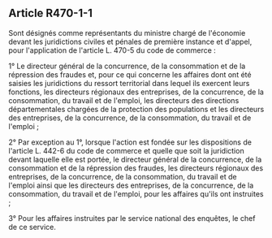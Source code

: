 Article R470-1-1
----
Sont désignés comme représentants du ministre chargé de l'économie devant les
juridictions civiles et pénales de première instance et d'appel, pour
l'application de l'article L. 470-5 du code de commerce :

1° Le directeur général de la concurrence, de la consommation et de la
répression des fraudes et, pour ce qui concerne les affaires dont ont été
saisies les juridictions du ressort territorial dans lequel ils exercent leurs
fonctions, les directeurs régionaux des entreprises, de la concurrence, de la
consommation, du travail et de l'emploi, les directeurs des directions
départementales chargées de la protection des populations et les directeurs des
entreprises, de la concurrence, de la consommation, du travail et de l'emploi ;

2° Par exception au 1°, lorsque l'action est fondée sur les dispositions de
l'article L. 442-6 du code de commerce et quelle que soit la juridiction devant
laquelle elle est portée, le directeur général de la concurrence, de la
consommation et de la répression des fraudes, les directeurs régionaux des
entreprises, de la concurrence, de la consommation, du travail et de l'emploi
ainsi que les directeurs des entreprises, de la concurrence, de la consommation,
du travail et de l'emploi, pour les affaires qu'ils ont instruites ;

3° Pour les affaires instruites par le service national des enquêtes, le chef de
ce service.
